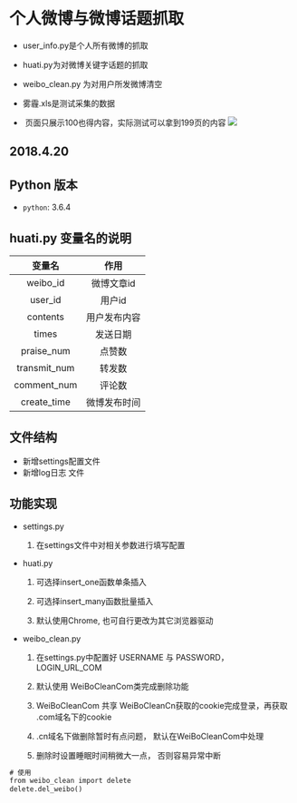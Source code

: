 # 个人微博与微博话题抓取

* user_info.py是个人所有微博的抓取
* huati.py为对微博关键字话题的抓取
* weibo_clean.py  为对用户所发微博清空
* 雾霾.xls是测试采集的数据

*  页面只展示100也得内容，实际测试可以拿到199页的内容
![](https://github.com/duolaAOA/weibo_topic/blob/master/topic.png?raw=true)


## 2018.4.20 
## Python 版本
- `python`: 3.6.4

## huati.py 变量名的说明
|     变量名      |        作用        |
| :-------------: | :----------------: |
|    weibo_id     |      微博文章id  |
|    user_id      |      用户id  |
|    contents     |      用户发布内容 |
|    times        |      发送日期  |
|    praise_num     |    点赞数  |
|    transmit_num |      转发数 |
|    comment_num     |  评论数  |
|    create_time     | 微博发布时间  |


## 文件结构
* 新增settings配置文件
* 新增log日志 文件

## 功能实现

- settings.py

    1. 在settings文件中对相关参数进行填写配置


- huati.py

    1. 可选择insert_one函数单条插入

    2. 可选择insert_many函数批量插入
    
    3. 默认使用Chrome, 也可自行更改为其它浏览器驱动
    
    
- weibo_clean.py

    1. 在settings.py中配置好 USERNAME 与 PASSWORD， LOGIN_URL_COM

    2. 默认使用 WeiBoCleanCom类完成删除功能
    
    3. WeiBoCleanCom 共享 WeiBoCleanCn获取的cookie完成登录，再获取 .com域名下的cookie
    
    4. .cn域名下做删除暂时有点问题， 默认在WeiBoCleanCom中处理
    
    5. 删除时设置睡眠时间稍微大一点， 否则容易异常中断

```python3.6
# 使用
from weibo_clean import delete
delete.del_weibo()

```

